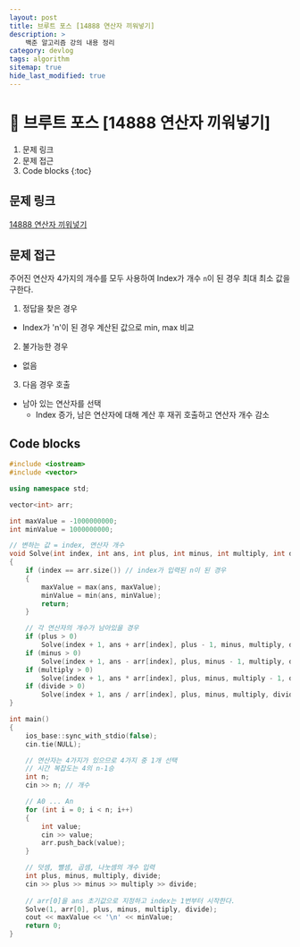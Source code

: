 ```yaml
---
layout: post
title: 브루트 포스 [14888 연산자 끼워넣기]
description: >
    백준 알고리즘 강의 내용 정리
category: devlog
tags: algorithm
sitemap: true
hide_last_modified: true
---
```


# 📌 브루트 포스 [14888 연산자 끼워넣기]

1. 문제 링크
2. 문제 접근
3. Code blocks
{:toc}

## 문제 링크

[14888 연산자 끼워넣기](https://www.acmicpc.net/problem/14888)

## 문제 접근

주어진 연산자 4가지의 개수를 모두 사용하여 Index가 개수 `n`이 된 경우 최대 최소 값을 구한다.

1. 정답을 찾은 경우 
- Index가 'n'이 된 경우 계산된 값으로 min, max 비교

2. 불가능한 경우 
- 없음

3. 다음 경우 호출
- 남아 있는 연산자를 선택
    - Index 증가, 남은 연산자에 대해 계산 후 재귀 호출하고 연산자 개수 감소


## Code blocks

```cpp
#include <iostream>
#include <vector>

using namespace std;

vector<int> arr;

int maxValue = -1000000000;
int minValue = 1000000000;

// 변하는 값 = index, 연산자 개수
void Solve(int index, int ans, int plus, int minus, int multiply, int divide)
{
    if (index == arr.size()) // index가 입력된 n이 된 경우
    {
        maxValue = max(ans, maxValue);
        minValue = min(ans, minValue);
        return;
    }

    // 각 연산자의 개수가 남아있을 경우
    if (plus > 0)
        Solve(index + 1, ans + arr[index], plus - 1, minus, multiply, divide);
    if (minus > 0)
        Solve(index + 1, ans - arr[index], plus, minus - 1, multiply, divide);
    if (multiply > 0)
        Solve(index + 1, ans * arr[index], plus, minus, multiply - 1, divide);
    if (divide > 0)
        Solve(index + 1, ans / arr[index], plus, minus, multiply, divide - 1);
}

int main()
{
    ios_base::sync_with_stdio(false);
    cin.tie(NULL);

    // 연산자는 4가지가 있으므로 4가지 중 1개 선택
    // 시간 복잡도는 4의 n-1승
    int n;
    cin >> n; // 개수

    // A0 ... An
    for (int i = 0; i < n; i++)
    {
        int value;
        cin >> value;
        arr.push_back(value);
    }

    // 덧셈, 뺄셈, 곱셈, 나눗셈의 개수 입력
    int plus, minus, multiply, divide;
    cin >> plus >> minus >> multiply >> divide;
    
    // arr[0]을 ans 초기값으로 지정하고 index는 1번부터 시작한다.
    Solve(1, arr[0], plus, minus, multiply, divide);
    cout << maxValue << '\n' << minValue;
    return 0;
}
```
